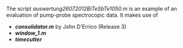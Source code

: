 The script *auswertung26072012BiTeSbTe1050.m* is an example of an evaluation of pump-probe spectrocopic data.
It makes use of

* ***consolidator.m*** by John D'Errico (Release 3)
* ***window_1.m***
* ***timecutter***
